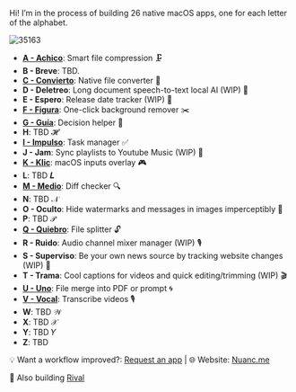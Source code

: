 Hi! I’m in the process of building 26 native macOS apps, one for each letter of the alphabet.

![35163](https://github.com/user-attachments/assets/8626d56a-4b45-48bf-8545-1f283ebd69c7)

- [**A - Achico**](https://github.com/nuance-dev/achico): Smart file compression 🗜️
- **B - Breve**: TBD.
- [**C - Convierto**](https://github.com/nuance-dev/convierto): Native file converter 🧪
- **D - Deletreo**: Long document speech-to-text local AI (WIP) 📢
- **E - Espero**: Release date tracker (WIP) 📆
- [**F - Figura**](https://github.com/nuance-dev/figura): One-click background remover ✂️
- [**G - Guía**](https://github.com/nuance-dev/guia): Decision helper 🤔
- **H**: TBD 𝓗
- [**I - Impulso**](https://github.com/nuance-devimpulso): Task manager ✅
- **J - Jam**: Sync playlists to Youtube Music (WIP) 📆
- [**K - Klic**](https://github.com/nuance-dev/klic): macOS inputs overlay 🎮
- **L**: TBD 𝑳
- [**M - Medio**](https://github.com/nuance-dev/medio): Diff checker 🔍
- **N**: TBD 𝒩
- **O - Oculto**: Hide watermarks and messages in images imperceptibly 🫥
- **P**: TBD 𝒫
- [**Q - Quiebro**](https://github.com/nuance-dev/quiebro): File splitter 🔓
- **R - Ruido**: Audio channel mixer manager (WIP) 🎙️
- **S - Superviso**: Be your own news source by tracking website changes (WIP) 📑
- **T - Trama**: Cool captions for videos and quick editing/trimming (WIP) 🎬
- [**U - Uno**](https://github.com/nuance-dev/uno): File merge into PDF or prompt 🌀 
- [**V - Vocal**](https://github.com/nuance-dev/vocal): Transcribe videos 🎙️
- **W**: TBD 𝒲
- **X**: TBD 𝒳
- **Y**: TBD 𝑌
- **Z**: TBD 

💡 Want a workflow improved?: [Request an app](https://github.com/nuance-dev/nuance/discussions/categories/ideas)  | 🌐 Website: [Nuanc.me](https://nuanc.me)

🤖 Also building [Rival](https://rival.tips)
